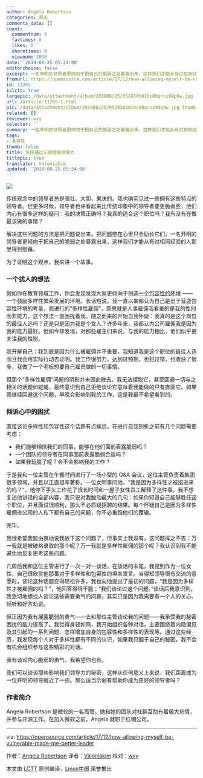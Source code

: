 ```yaml
---
author: Angela Robertson
categories: 观点
comments_data: []
count:
  commentnum: 0
  favtimes: 0
  likes: 0
  sharetimes: 0
  viewnum: 3006
date: '2019-08-25 05:24:00'
editorchoice: false
excerpt: 一名开明的领导者更倾向于把自己的脆弱之处暴露出来，这样我们才能从有过相同经验的人那里得到慰藉。
fromurl: https://opensource.com/article/17/12/how-allowing-myself-be-vulnerable-made-me-better-leader
id: 11265
islctt: true
largepic: /data/attachment/album/201908/25/052430b01hc00qrcz99p9w.jpg
url: /article-11265-1.html
pic: /data/attachment/album/201908/25/052430b01hc00qrcz99p9w.jpg.thumb.jpg
related: []
reviewer: wxy
selector: ''
summary: 一名开明的领导者更倾向于把自己的脆弱之处暴露出来，这样我们才能从有过相同经验的人那里得到慰藉。
tags:
- 多样性
thumb: false
title: 怎样通过示弱增强领导力
titlepic: true
translator: Valoniakim
updated: '2019-08-25 05:24:00'
---
```


![](/data/attachment/album/201908/25/052430b01hc00qrcz99p9w.jpg)


传统观念中的领导者总是强壮、大胆、果决的。我也确实见过一些拥有这些特点的领导者。但更多时候，领导者也许看起来比传统印象中的领导者要更脆弱些，他们内心有很多这样的疑问：我的决策正确吗？我真的适合这个职位吗？我有没有在做最该做的事情？


解决这些问题的方法是把问题说出来。把问题憋在心里只会助长它们，一名开明的领导者更倾向于把自己的脆弱之处暴露出来，这样我们才能从有过相同经验的人那里得到慰藉。


为了证明这个观点，我来讲一个故事。


### 一个扰人的想法


假如你在教育领域工作，你会发现发现大家更倾向于创造[一个包容性的环境](https://opensource.com/open-organization/17/9/building-for-inclusivity) —— 一个鼓励多样性繁荣发展的环境。长话短说，我一直以来都认为自己是出于营造包容性环境的考量，而进行的“多样性雇佣”，意思就是人事雇佣我看重的是我的性别而非能力，这个想法一直困扰着我。随之而来的开始自我怀疑：我真的是这个岗位的最佳人选吗？还是只是因为我是个女人？许多年来，我都认为公司雇佣我是因为我的能力最好。但如今却发现，对那些雇主们来说，与我的能力相比，他们似乎更关注我的性别。


我开解自己：我到底是因为什么被雇佣并不重要，我知道我是这个职位的最佳人选而且我会用实际行动去证明。我工作很努力，达到过预期，也犯过错，也收获了很多，我做了一个老板想要自己雇员做的一切事情。


但那个“多样性雇佣”问题的阴影并未因此散去。我无法摆脱它，甚至回避一切与之相关的话题如蛇蝎，最终意识到自己拒绝谈论它意味着我能做的只有直面它。如果我继续回避这个问题，早晚会影响到我的工作，这是我最不希望看到的。


### 倾诉心中的困扰


直接谈论多样性和包容性这个话题有点尴尬，在进行自我剖析之前有几个问题需要考虑：


* 我们能够相信我们的同事，能够在他们面前表露脆弱吗？
* 一个团队的领导者在同事面前表露脆弱合适吗？
* 如果我玩脱了呢？会不会影响我的工作？


于是我和一位主管在午餐时间进行了一场小型的 Q&A 会议，这位主管负责着集团很多领域，并且以正直坦率著称。一位女同事问他，“我是因为多样性才被招进来的吗？”，他停下手头工作花了很长时间和一屋子女性员工解释了这件事，我不想复述他讲话的全部内容，我只说对我触动最大的几句：如果你知道自己能够胜任这个职位，并且面试很顺利，那么不必质疑招聘的结果。每个怀疑自己是因为多样性雇佣进公司的人私下都有自己的问题，你不必重蹈他们的覆辙。


完毕。


我很希望我能由衷地说我放下这个问题了，但事实上我没有。这问题挥之不去：万一我就是被破格录取的那个呢？万一我就是多样性雇佣的那个呢？我认识到我不能避免地反复思考这些问题。


几周后我和这位主管进行了一次一对一谈话，在谈话的末尾，我提到作为一位女性，自己很欣赏他那番对于多样性和包容性的坦率发言。当得知领导很有交流的意愿时，谈论这种话题变得轻松许多。我也向他提出了最初的问题，“我是因为多样性才被雇佣的吗？”，他回答得很干脆：“我们谈论过这个问题。”谈话后我意识到，我急切地想找人谈论这些需要勇气的问题，其实只是因为我需要有一个人的关心、倾听和好言劝说。


但正因为我有展露脆弱的勇气——去和那位主管谈论我的问题——我承受我的秘密困扰的能力提高了。我觉得身轻如燕，我开始组织各种对话，主要围绕着内隐偏见及其引起的一系列问题、怎样增加自身的包容性和多样性的表现等。通过这些经历，我发现每个人对于多样性都有不同的认识，如果我只囿于自己的秘密，我不会有机会组织参与这些精彩的对话。


我有谈论内心脆弱的勇气，我希望你也有。


我们可以谈谈那些影响我们领导力的秘密，这样从任何意义上来说，我们距离成为一位开明的领导就近了一些。那么适当示弱有帮助你成为更好的领导者吗？


### 作者简介


Angela Robertson 是微软的一名高管。她和她的团队对社群互助有着极大热情，并参与开源工作。在加入微软之前，Angela 就职于红帽公司。




---


via: <https://opensource.com/article/17/12/how-allowing-myself-be-vulnerable-made-me-better-leader>


作者：[Angela Robertson](https://opensource.com/users/arobertson98) 译者：[Valoniakim](https://github.com/Valoniakim) 校对：[wxy](https://github.com/wxy)


本文由 [LCTT](https://github.com/LCTT/TranslateProject) 原创编译，[Linux中国](https://linux.cn/) 荣誉推出